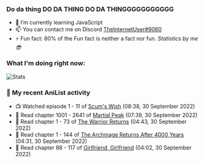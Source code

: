 ### Do da thing DO DA THING DO DA THINGGGGGGGGGGG

<!-- **TheInternetUser0/TheInternetUser0** is a ✨ _special_ ✨ repository because its `README.md` (this file) appears on your GitHub profile. -->


- 🌱 I’m currently learning JavaScript
- 📫 You can contact me on Discord [TheInternetUser#9060](https://discord.com/users/534117072796385300)
- ⚡ Fun fact: 80% of the Fun fact is neither a fact nor fun. _Statistics by me 😎_

### What I'm doing right now:
![Stats](https://discord.c99.nl/widget/theme-3/534117072796385300.png)

### 🌸 My recent AniList activity

<!-- ANILIST_ACTIVITY:start -->

-   📺 Watched episode 1 - 11 of [Scum's Wish](https://anilist.co/anime/21701) (08:38, 30 September 2022)
-   📖 Read chapter 1001 - 2641 of [Martial Peak](https://anilist.co/manga/104494) (07:39, 30 September 2022)
-   📖 Read chapter 1 - 73 of [The Warrior Returns](https://anilist.co/manga/135318) (04:43, 30 September 2022)
-   📖 Read chapter 1 - 144 of [The Archmage Returns After 4000 Years](https://anilist.co/manga/118424) (04:31, 30 September 2022)
-   📖 Read chapter 88 - 117 of [Girlfriend, Girlfriend](https://anilist.co/manga/116266) (04:02, 30 September 2022)

<!-- ANILIST_ACTIVITY:end -->
